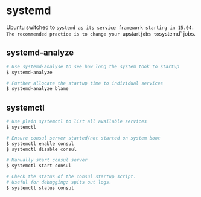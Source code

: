 
# systemd

Ubuntu switched to `systemd as its service framework starting in 15.04. The recommended practice is to change your `upstart` jobs to `systemd` jobs.

## systemd-analyze
```sh
# Use systemd-analyse to see how long the system took to startup
$ systemd-analyze

# Further allocate the startup time to individual services
$ systemd-analyze blame

```

## systemctl
```sh
# Use plain systemctl to list all available services
$ systemctl

# Ensure consul server started/not started on system boot
$ systemctl enable consul
$ systemctl disable consul

# Manually start consul server
$ systemctl start consul

# Check the status of the consul startup script.
# Useful for debugging; spits out logs.
$ systemctl status consul

```